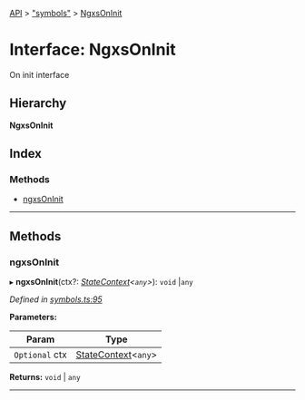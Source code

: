 [API](../README.md) > ["symbols"](../modules/_symbols_.md) > [NgxsOnInit](../interfaces/_symbols_.ngxsoninit.md)

# Interface: NgxsOnInit

On init interface

## Hierarchy

**NgxsOnInit**

## Index

### Methods

* [ngxsOnInit](_symbols_.ngxsoninit.md#ngxsoninit)

---

## Methods

<a id="ngxsoninit"></a>

###  ngxsOnInit

▸ **ngxsOnInit**(ctx?: *[StateContext](_symbols_.statecontext.md)<`any`>*): `void` |`any`

*Defined in [symbols.ts:95](https://github.com/amcdnl/ngxs/blob/4ba1032/packages/store/src/symbols.ts#L95)*

**Parameters:**

| Param | Type |
| ------ | ------ |
| `Optional` ctx | [StateContext](_symbols_.statecontext.md)<`any`> | 

**Returns:** `void` |
`any`

___

